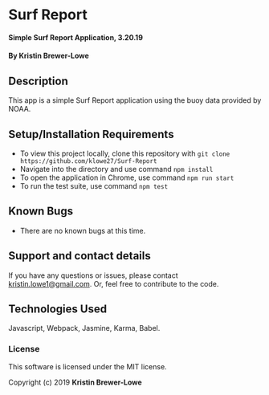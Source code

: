 # Surf Report

#### Simple Surf Report Application, 3.20.19

#### By Kristin Brewer-Lowe

## Description

This app is a simple Surf Report application using the buoy data provided by NOAA. 


## Setup/Installation Requirements

* To view this project locally, clone this repository with `git clone https://github.com/klowe27/Surf-Report`
* Navigate into the directory and use command `npm install`
* To open the application in Chrome, use command `npm run start`
* To run the test suite, use command `npm test`

## Known Bugs

* There are no known bugs at this time.

## Support and contact details

If you have any questions or issues, please contact kristin.lowe1@gmail.com. Or, feel free to contribute to the code.

## Technologies Used

Javascript, Webpack, Jasmine, Karma, Babel.

### License

This software is licensed under the MIT license.

Copyright (c) 2019 **Kristin Brewer-Lowe**
